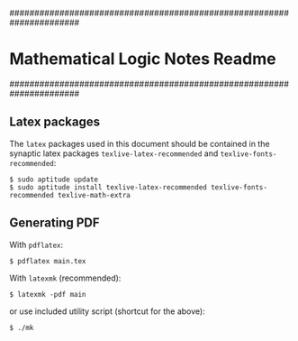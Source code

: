 ######################################################################
#   Mathematical Logic Notes Readme                                  #
######################################################################

## Latex packages

The `latex` packages used in this document should be contained in the
synaptic latex packages `texlive-latex-recommended` and
`texlive-fonts-recommended`:

    $ sudo aptitude update
    $ sudo aptitude install texlive-latex-recommended texlive-fonts-recommended texlive-math-extra



## Generating PDF

With `pdflatex`:

    $ pdflatex main.tex

With `latexmk` (recommended):

    $ latexmk -pdf main

or use included utility script (shortcut for the above):

    $ ./mk
